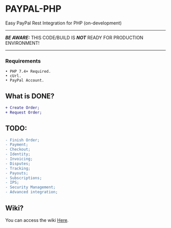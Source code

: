 # PAYPAL-PHP
Easy PayPal Rest Integration for PHP (on-development)
<hr>

***_BE AWARE:_*** THIS CODE/BUILD IS ***NOT*** READY FOR PRODUCTION ENVIRONMENT!

<hr>

### Requirements

```
• PHP 7.4+ Required.
• cUrl.
• PayPal Account.
```

## What is DONE?

```diff
+ Create Order;
+ Request Order;
```

## TODO:

```diff
- Finish Order;
- Payment;
- Checkout;
- Identity;
- Invoicing;
- Disputes;
- Tracking;
- Payouts;
- Subscriptions;
- IPS;
- Security Management;
- Advanced integration;
```

## Wiki?
You can access the wiki [Here](https://github.com/ArTDsL/PAYPAL-PHP/wiki).
